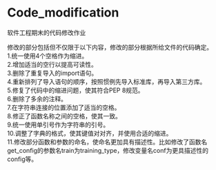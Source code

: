 # Code_modification
软件工程期末的代码修改作业

修改的部分包括但不仅限于以下内容，修改的部分根据所给文件的代码确定。  
1.统一使用4个空格作为缩进。  
2.增加适当的空行以提高可读性。  
3.删除了重复导入的import语句。  
4.重新排列了导入语句的顺序，按照惯例先导入标准库，再导入第三方库。  
5.修复了代码中的缩进问题，使其符合PEP 8规范。  
6.删除了多余的注释。  
7.在字符串连接的位置添加了适当的空格。  
8.修正了函数名称之间的空格，使其一致。  
9.统一使用单引号作为字符串的引号。  
10.调整了字典的格式，使其键值对对齐，并使用合适的缩进。  
11.修改部分函数和参数的命名，使命名更加具有描述性。比如修改了函数名get_config的参数名train为training_type，修改变量名conf为更具描述性的config等。